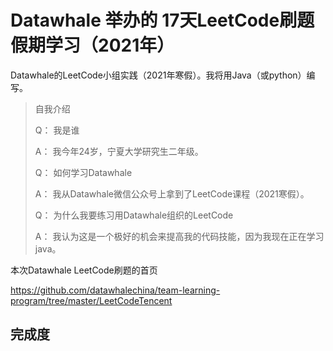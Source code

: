 # Datawhale 举办的 17天LeetCode刷题假期学习（2021年）

Datawhale的LeetCode小组实践（2021年寒假）。我将用Java（或python）编写。

> 自我介绍
> 
> Q： 我是谁
> 
> A： 我今年24岁，宁夏大学研究生二年级。
>
> Q： 如何学习Datawhale
> 
> A： 我从Datawhale微信公众号上拿到了LeetCode课程（2021寒假）。
>
> Q： 为什么我要练习用Datawhale组织的LeetCode
> 
> A： 我认为这是一个极好的机会来提高我的代码技能，因为我现在正在学习java。

本次Datawhale LeetCode刷题的首页

https://github.com/datawhalechina/team-learning-program/tree/master/LeetCodeTencent

##  完成度

